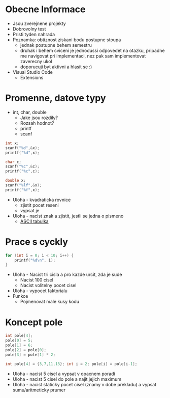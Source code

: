 # Obecne Informace
* Jsou zverejnene projekty
* Dobrovolny test
* Pristi tyden nahrada
* Poznamka: obtiznost ziskani bodu postupne stoupa
    * jednak postupne behem semestru
    * druhak i behem cviceni 
        je jednodussi odpovedet na otazku, pripadne me navigovat pri implementaci, nez pak sam implementovat zaverecny ukol
    * doporucuji byt aktivni a hlasit se :)
* Visual Studio Code
    * Extensions

# Promenne, datove typy
* int, char, double
    * Jake jsou rozdily?
    * Rozsah hodnot?
    * printf 
    * scanf
```c
int x;
scanf("%d",&x);
printf("%d",x);

char c;
scanf("%c",&c);
printf("%c",c);

double x;
scanf("%lf",&x);
printf("%f",x);
```
* Uloha - kvadraticka rovnice
    * zjistit pocet reseni
    * vypsat je
* Uloha - nacist znak a zjistit, jestli se jedna o pismeno
    * [ASCII tabulka](https://upload.wikimedia.org/wikipedia/commons/thumb/1/1b/ASCII-Table-wide.svg/2560px-ASCII-Table-wide.svg.png)

# Prace s cyckly
```c
for (int i = 0; i < 10; i++) {
    printf("%d\n", i);
}
```

* Uloha - Nacist tri cisla a pro kazde urcit, zda je sude
    * Nacist 100 cisel
    * Nacist volitelny pocet cisel
* Uloha - vypocet faktorialu
* Funkce
    * Pojmenovat male kusy kodu


# Koncept pole
```c
int pole[4]; 
pole[0] = 5; 
pole[1] = 6; 
pole[2] = pole[0]; 
pole[3] = pole[1] * 2;
```

```c
int pole[4] = {3,7,11,13}; int i = 2; pole[i] = pole[i-1];
```
* Uloha - nacist 5 cisel a vypsat v opacnem poradi
* Uloha - nacist 5 cisel do pole a najit jejich maximum
* Uloha - nacist staticky pocet cisel (znamy v dobe prekladu) a vypsat sumu/aritmeticky prumer
